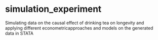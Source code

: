 # simulation_experiment
Simulating data on the causal effect of drinking tea on longevity and applying different econometricapproaches and models on the generated data in STATA
